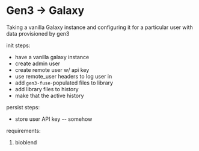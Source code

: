 # Gen3 -> Galaxy
Taking a vanilla Galaxy instance and configuring it for a particular user with data provisioned by gen3

init steps:
- have a vanilla galaxy instance
- create admin user 
- create remote user w/ api key
- use remote_user headers to log user in
- add `gen3-fuse`-populated files to library
- add library files to history
- make that the active history

persist steps:
- store user API key -- somehow

requirements:
1. bioblend